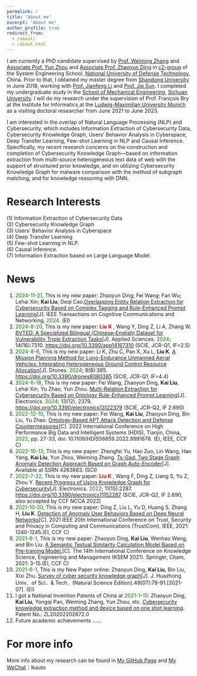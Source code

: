 ```yaml
---
permalink: /
title: "About me"
excerpt: "About me"
author_profile: true
redirect_from: 
  - /about/
  - /about.html
---
```


I am currently a PhD candidate supervised by [Prof. Weiming Zhang]() and [Associate Prof. Yun Zhou](https://yzhou.github.io/) and [Associate Prof. Zhaoyun Ding]() in [c2-group](https://c2-group.github.io/) of the System Engineering School, [National University of Defense Technology](https://www.nudt.edu.cn/), China. Prior to that, I obtained my master degree from [Shandong University](https://www.sdu.edu.cn/) in June 2018, working with [Prof. Jianfeng Li](https://www.mech.sdu.edu.cn/info/1127/121173.htm) and [Prof. Jie Sun](https://www.mech.sdu.edu.cn/info/1127/121121.htm). I completed my undergraduate study in the [School of Mechanical Engineering](http://msec.scu.edu.cn/), [Sichuan University](http://www.scu.edu.cn/). I will do my research under the supervision of Prof. François Bry[ ](https://www.pms.ifi.lmu.de/mitarbeiter/derzeitige/francois-bry/) at the Institute for Informatics[ ](http://www.ifi.lmu.de/front-page-en?set_language=en) at the [Ludwig-Maximilian University Munich](https://www.en.uni-muenchen.de/index.html) as a visiting doctoral researcher from June 2021 to June 2023.

I am interested in the overlap of Natural Language Processing (NLP) and Cybersecurity, which includes Information Extraction of Cybersecurity Data, Cybersecurity Knowledge Graph, Users’ Behavior Analysis in Cyberspace, Deep Transfer Learning, Few-shot Learning in NLP and Causal Inference. Specifically, my recent research concerns on the construction and completion of Cybersecurity Knowledge Graph—based on information extraction from multi-source heterogeneous text data of web with the support of structured prior knowledge, and on utilizing Cybersecurity Knowledge Graph for malware comparison with the method of subgraph matching, and for knowledge reasoning with DNN.

Research Interests
======
(1) Information Extraction of Cybersecurity Data
<br/>(2) Cybersecurity Knowledge Graph
<br/>(3) Users’ Behavior Analysis in Cyberspace
<br/>(4) Deep Transfer Learning
<br/>(5) Few-shot Learning in NLP.
<br/>(6) Causal Inference.
<br/>(7) Information Extraction based on Large Language Model.

News
======
1. <font color='green'>2024-11-21</font>, This is my new paper: Zhaoyun Ding; Fei Wang; Fan Wu; Lehai Xin; **Kai Liu**; Deqi Cao.[Overlapping Entity Relation Extraction for Cybersecurity Based on Complex Tagging and Rule-Enhanced Prompt Learning](https://ieeexplore.ieee.org/abstract/document/10757359)[J]. IEEE Transactions on Cognitive Communications and Networking, <font color='green'>2024</font>. (EI)
2. <font color='green'>2024-8-20</font>, This is my new paper: **<font color='red'> Liu K </font>**, Wang Y, Ding Z, Li A, Zhang W. [BVTED: A Specialized Bilingual (Chinese–English) Dataset for Vulnerability Triple Extraction Tasks](https://www.mdpi.com/2076-3417/14/16/7310)[J]. Applied Sciences. <font color='green'>2024</font>; 14(16):7310. https://doi.org/10.3390/app14167310 (SCIE, JCR-Q1, IF=2.5)
3. <font color='green'>2024-8-8</font>, This is my new paper: Li K, Zhu C, Pan X, Xu L, **Liu K**. [A Mission Planning Method for Long-Endurance Unmanned Aerial Vehicles: Integrating Heterogeneous Ground Control Resource Allocation](https://www.mdpi.com/2504-446X/8/8/385)[J]. Drones. <font color='green'>2024</font>; 8(8):385. https://doi.org/10.3390/drones8080385 (SCIE, JCR-Q1, IF=4.4)
4. <font color='green'>2024-6-18</font>, This is my new paper: Fei Wang, Zhaoyun Ding, **Kai Liu**, Lehai Xin, Yu Zhao, Yun Zhou. [Multi-Relation Extraction for Cybersecurity Based on Ontology Rule-Enhanced Prompt Learning](https://www.mdpi.com/2079-9292/13/12/2379)[J]. Electronics. <font color='green'>2024</font>; 13(12), 2379. https://doi.org/10.3390/electronics13122379 (SCIE, JCR-Q2, IF 2.690)
5. <font color='green'>2022-12-10</font>, This is my new paper: Fei Wang, **Kai Liu**, Zhaoyun Ding, Bin Liu, Yu Zhao. [Ontology-Based APT Attack Detection and Defense Countermeasures](https://ieeexplore.ieee.org/document/9991678)[C]. 2022 International Conference on High Performance Big Data and Intelligent Systems (HDIS), Tianjin, China, <font color='green'>2022</font>, pp. 27-33, doi: 10.1109/HDIS56859.2022.9991678. (EI, IEEE, CCF C)
6. <font color='green'>2022-10-13</font>, This is my new paper: Zhengfei Yu, Hao Zuo, Lin Wang, Hao Yang, **Kai Liu**, Yun Zhou, Weiming Zhang. [Ts-Gad: Two Stage Graph Anomaly Detection Approach Based on Graph Auto-Encoder](https://papers.ssrn.com/sol3/papers.cfm?abstract_id=4263883)[J]. Available at SSRN 4263883. (SCI)
7. <font color='green'>2022-7-22</font>, This is my new paper: **<font color='red'> Liu K </font>**, Wang F, Ding Z, Liang S, Yu Z, Zhou Y. [Recent Progress of Using Knowledge Graph for Cybersecurity](https://www.mdpi.com/2079-9292/11/15/2287)[J]. Electronics. <font color='green'>2022</font>; 11(15):2287. https://doi.org/10.3390/electronics11152287 (SCIE, JCR-Q2, IF 2.690, also accepted by CCF NCCA 2022)
8. <font color='green'>2021-10-20</font>, This is my new paper: Ding Z, Liu L, Yu D, Huang S, Zhang H, **Liu K**. [Detection of Anomaly User Behaviors Based on Deep Neural Networks](https://ieeexplore.ieee.org/document/9724456)[C]. 2021 IEEE 20th International Conference on Trust, Security and Privacy in Computing and Communications (TrustCom). IEEE, 2021: 1240-1245.(EI, CCF C)
9. <font color='green'>2021-6-1</font>, This is my new paper: Zhaoyun Ding, **Kai Liu**, Wenhao Wang, and Bin Liu. [A Semantic Textual Similarity Calculation Model Based on Pre-training Model.](https://doi.org/10.1007/978-3-030-82147-0_1)[C]. The 14th International Conference on Knowledge Science, Engineering and Management (KSEM 2021). Springer, Cham, 2021: 3-15.(EI, CCF C)
10. <font color='green'>2021-6-1</font>, This is my New Paper online: Zhaoyun Ding, **Kai Liu**, Bin Liu, Xixi Zhu. [Survey of cyber security knowledge graph](http://adm.hustxb.com/paper/download?uuid=4c8965ca370334e8b003afb2f07c18b2)[J]. J. Huazhong Univ．of Sci．& Tech．(Natural Science Edition).49(07):79-91.[2021-07]. (EI)
11. I got a National Invention Patents of China at <font color='green'>2021-1-15</font>: Zhaoyun Ding, **Kai Liu**, Yongqi Pan, Weiming Zhang, Yun Zhou, etc. [Cybersecurity knowledge extraction method and device based on one shot learning](https://worldwide.espacenet.com/publicationDetails/originalDocument?FT=D&date=20210115&DB=&locale=en_EP&CC=CN&NR=111931935B&KC=B&ND=5). Patent No.: ZL20202202872.0
12. Future academic achievements ……


For more info
======
More info about my research can be found in [My GitHub Page](https://github.com/KaiLiu-Leo) and [My WeChat]()：lkauto
